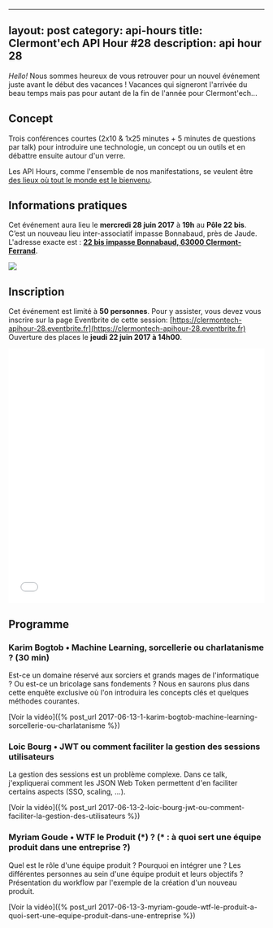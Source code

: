 ---
layout: post
category: api-hours
title: Clermont'ech API Hour &#35;28
description: api hour 28
------

_Hello!_ Nous sommes heureux de vous retrouver pour un nouvel événement juste
avant le début des vacances ! Vacances qui signeront l'arrivée du beau temps
mais pas pour autant de la fin de l'année pour Clermont'ech...

## Concept

Trois conférences courtes (2x10 & 1x25 minutes + 5 minutes de questions par talk)
pour introduire une technologie, un concept ou un outils et en débattre ensuite
autour d'un verre.

Les API Hours, comme l'ensemble de nos manifestations, se veulent être [des
lieux où tout le monde est le bienvenu](/code-of-conduct.html).


## Informations pratiques

Cet événement aura lieu le **mercredi 28 juin 2017** à **19h** au **Pôle 22 bis**.  C’est un nouveau lieu
inter-associatif impasse Bonnabaud, près de Jaude.  L'adresse exacte est : [**22 bis impasse Bonnabaud, 63000 Clermont-Ferrand**](https://goo.gl/maps/KRs8ibVn6nu).

[![](http://maps.googleapis.com/maps/api/staticmap?center=22+Impasse+Bonnabaud%2C+63000+Clermont-Ferrand&size=600x400&sensor=false&markers=color:red%7C45.775138,3.078713)](https://goo.gl/maps/KRs8ibVn6nu)

## Inscription

Cet événement est limité à **50 personnes**.  Pour y assister, vous devez vous
inscrire sur la page Eventbrite de cette session: [https://clermontech-apihour-28.eventbrite.fr](https://clermontech-apihour-28.eventbrite.fr)
Ouverture des places le **jeudi 22 juin 2017 à 14h00**.

<iframe src="//eventbrite.fr/tickets-external?eid=35372224275&ref=etckt" frameborder="0" height="500" width="100%" vspace="0" hspace="0" marginheight="5" marginwidth="5" scrolling="auto" allowtransparency="true"></iframe>


## Programme

### Karim Bogtob • Machine Learning, sorcellerie ou charlatanisme ? (30 min)

Est-ce un domaine réservé aux sorciers et grands mages de l'informatique ? Ou est-ce un bricolage sans fondements ? Nous en saurons plus dans cette enquête exclusive où l'on introduira les concepts clés et quelques méthodes courantes.

[Voir la vidéo]({% post_url 2017-06-13-1-karim-bogtob-machine-learning-sorcellerie-ou-charlatanisme %})

### Loic Bourg • JWT ou comment faciliter la gestion des sessions utilisateurs

La gestion des sessions est un problème complexe. Dans ce talk, j'expliquerai
comment les JSON Web Token permettent d'en faciliter certains aspects (SSO, scaling, ...).

[Voir la vidéo]({% post_url 2017-06-13-2-loic-bourg-jwt-ou-comment-faciliter-la-gestion-des-utilisateurs %})

### Myriam Goude • WTF le Produit (\*) ? (\* : à quoi sert une équipe produit dans une entreprise ?)

Quel est le rôle d'une équipe produit ? Pourquoi en intégrer une ? Les différentes personnes au sein d'une équipe produit et leurs objectifs ? Présentation du workflow par l'exemple de la création d'un nouveau produit.

[Voir la vidéo]({% post_url 2017-06-13-3-myriam-goude-wtf-le-produit-a-quoi-sert-une-equipe-produit-dans-une-entreprise %})

